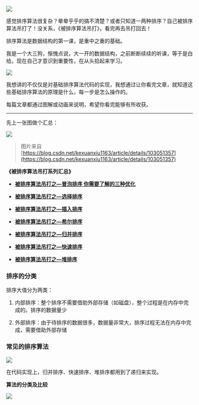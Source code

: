 ![](https://iqqcode-blog.oss-cn-beijing.aliyuncs.com/img/20200429083210.png)

感觉排序算法很复杂？晕晕乎乎的搞不清楚？或者只知道一两种排序？自己被排序算法吊打了！没关系，《被排序算法吊打》，看完再去吊打回去！

排序算法是数据结构的第一课，是重中之重的基础。

我是一个大三狗，惭愧点说，大一开的数据结构，之前断断续续的听课，等于是白给。现在自己才意识到重要性，在从头拾起来学习。

![](https://iqqcode-blog.oss-cn-beijing.aliyuncs.com/img/20200429083539.png)

我想讲的不仅仅是对基础排序算法代码的实现，我想通过让你看完文章，就知道这些基础排序算法的原理是什么，每一步是怎么操作的。

每篇文章都通过图解或动画来说明，希望你看完能够有所收获。

-------------------------------------------------------------------

先上一张图做个汇总：

![](https://iqqcode-blog.oss-cn-beijing.aliyuncs.com/img/20200429084306.png)

> 图片来自[https://blog.csdn.net/kexuanxiu1163/article/details/103051357](https://blog.csdn.net/kexuanxiu1163/article/details/103051357)

**《被排序算法吊打系列汇总》**

- **[被排序算法吊打之—冒泡排序 你需要了解的三种优化]([https://blog.csdn.net/weixin_43232955/article/details/102761799](https://blog.csdn.net/weixin_43232955/article/details/102761799))**

- **[被排序算法吊打之—选择排序]([https://blog.csdn.net/weixin_43232955/article/details/105521656](https://blog.csdn.net/weixin_43232955/article/details/105521656))**

- **[被排序算法吊打之—插入排序]([https://blog.csdn.net/weixin_43232955/article/details/105577372](https://blog.csdn.net/weixin_43232955/article/details/105577372))**

- **[被排序算法吊打之—希尔排序]([https://blog.csdn.net/weixin_43232955/article/details/105605403](https://blog.csdn.net/weixin_43232955/article/details/105605403))**

- **[被排序算法吊打之—归并排序]([https://blog.csdn.net/weixin_43232955/article/details/105610703](https://blog.csdn.net/weixin_43232955/article/details/105610703))**

- **[被排序算法吊打之—快速排序]([https://blog.csdn.net/weixin_43232955/article/details/89279242](https://blog.csdn.net/weixin_43232955/article/details/89279242))**

- **[被排序算法吊打之—堆排序]([https://blog.csdn.net/weixin_43232955/article/details/105824871](https://blog.csdn.net/weixin_43232955/article/details/105824871))**



### 排序的分类

排序大值分为两类：

1. 内部排序：整个排序不需要借助外部存储（如磁盘），整个过程是在内存中完成的。排序的数据量少

2. 外部排序：由于待排序的数据很多，数据量非常大，排序过程无法在内存中完成，需要借助外部存储

### 常见的排序算法

![](https://iqqcode-blog.oss-cn-beijing.aliyuncs.com/img/20200429092529.png)

在代码实现上，归并排序、快速排序、堆排序都用到了递归来实现。

**算法的分类及比较**

![](https://iqqcode-blog.oss-cn-beijing.aliyuncs.com/img/20200429093106.png)


